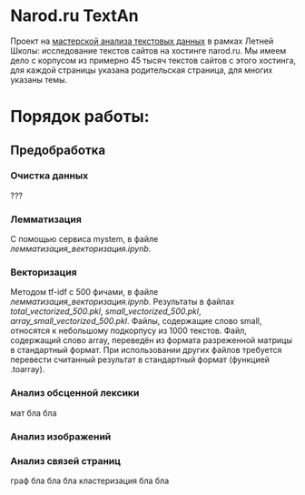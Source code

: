 # Narod.ru TextAn
Проект на [мастерской анализа текстовых данных](https://letnyayashkola.org/nlp/) в рамках Летней Школы: исследование текстов сайтов на хостинге narod.ru.
Мы имеем дело с корпусом из примерно 45 тысяч текстов сайтов с этого хостинга, для каждой страницы указана родительская страница, для многих указаны темы.   
# Порядок работы:
## Предобработка
### Очистка данных
???
### Лемматизация
С помощью сервиса mystem, в файле *лемматизация_векторизация.ipynb*.
### Векторизация
Методом tf-idf с 500 фичами, в файле *лемматизация_векторизация.ipynb*. Результаты в файлах *total_vectorized_500.pkl*, *small_vectorized_500.pkl*, *array_small_vectorized_500.pkl*. Файлы, содержащие слово small, относятся к небольшому подкорпусу из 1000 текстов. Файл, содержащий слово array, переведён из формата разреженной матрицы в стандартный формат. При использовании других файлов требуется перевести считанный результат в стандартный формат (функцией .toarray).
### Анализ обсценной лексики
мат бла бла
### Анализ изображений
### Анализ связей страниц

граф бла бла бла
кластеризация бла бла
